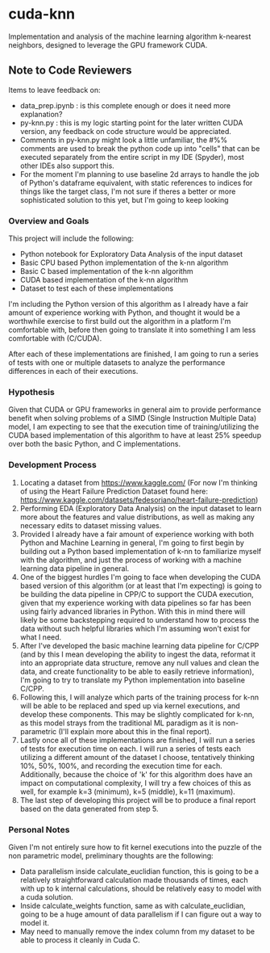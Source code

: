 # cuda-knn
 Implementation and analysis of the machine learning algorithm k-nearest neighbors, designed to leverage the GPU framework CUDA. 

## Note to Code Reviewers
Items to leave feedback on:
- data_prep.ipynb : is this complete enough or does it need more explanation?
- py-knn.py : this is my logic starting point for the later written CUDA version, any feedback on code structure would be appreciated. 
- Comments in py-knn.py might look a little unfamiliar, the #%% comments are used to break the python code up into "cells" that can be executed separately from the entire script in my IDE (Spyder), most other IDEs also support this.  
- For the moment I'm planning to use baseline 2d arrays to handle the job of Python's dataframe equivalent, with static references to indices for things like the target class, I'm not sure if theres a better or more sophisticated solution to this yet, but I'm going to keep looking


### Overview and Goals
This project will include the following:
- Python notebook for Exploratory Data Analysis of the input dataset
- Basic CPU based Python implementation of the k-nn algorithm
- Basic C based implementation of the k-nn algorithm
- CUDA based implementation of the k-nn algorithm
- Dataset to test each of these implementations

I'm including the Python version of this algorithm as I already have a fair amount of experience working with Python, and thought it would be a worthwhile exercise to first build out the algorithm in a platform I'm comfortable with, before then going to translate it into something I am less comfortable with (C/CUDA). 
  
After each of these implementations are finished, I am going to run a series of tests with one or multiple datasets to analyze the performance differences in each of their executions. 

### Hypothesis
Given that CUDA or GPU frameworks in general aim to provide performance benefit when solving problems of a SIMD (Single Instruction Multiple Data) model, I am expecting to see that the execution time of training/utilizing the CUDA based implementation of this algorithm to have at least 25% speedup over both the basic Python, and C implementations. 


### Development Process
1. Locating a dataset from https://www.kaggle.com/ (For now I'm thinking of using the Heart Failure Prediction Dataset found here: https://www.kaggle.com/datasets/fedesoriano/heart-failure-prediction)
2. Performing EDA (Exploratory Data Analysis) on the input dataset to learn more about the features and value distributions, as well as making any necessary edits to dataset missing values. 
3. Provided I already have a fair amount of experience working with both Python and Machine Learning in general, I'm going to first begin by building out a Python based implementation of k-nn to familiarize myself with the algorithm, and just the process of working with a machine learning data pipeline in general. 
4. One of the biggest hurdles I'm going to face when developing the CUDA based version of this algorithm (or at least that I'm expecting) is going to be building the data pipeline in CPP/C to support the CUDA execution, given that my experience working with data pipelines so far has been using fairly advanced libraries in Python. With this in mind there will likely be some backstepping required to understand how to process the data without such helpful libraries which I'm assuming won't exist for what I need.
5. After I've developed the basic machine learning data pipeline for C/CPP (and by this I mean developing the ability to ingest the data, reformat it into an appropriate data structure, remove any null values and clean the data, and create functionality to be able to easily retrieve information), I'm going to try to translate my Python implementation into baseline C/CPP. 
6. Following this, I will analyze which parts of the training process for k-nn will be able to be replaced and sped up via kernel executions, and develop these components. This may be slightly complicated for k-nn, as this model strays from the traditional ML paradigm as it is non-parametric (I'll explain more about this in the final report). 
7. Lastly once all of these implementations are finished, I will run a series of tests for execution time on each. I will run a series of tests each utilizing a different amount of the dataset I choose, tentatively thinking 10%, 50%, 100%, and recording the execution time for each. Additionally, because the choice of 'k' for this algorithm does have an impact on computational complexity, I will try a few choices of this as well, for example k=3 (minimum), k=5 (middle), k=11 (maximum). 
8. The last step of developing this project will be to produce a final report based on the data generated from step 5. 

### Personal Notes
Given I'm not entirely sure how to fit kernel executions into the puzzle of the non parametric model, preliminary thoughts are the following: 
- Data parallelism inside calculate_euclidian function, this is going to be a relatively straightforward calculation made thousands of times, each with up to k internal calculations, should be relatively easy to model with a cuda solution. 
- Inside calculate_weights function, same as with calculate_euclidian, going to be a huge amount of data parallelism if I can figure out a way to model it. 
- May need to manually remove the index column from my dataset to be able to process it cleanly in Cuda C. 